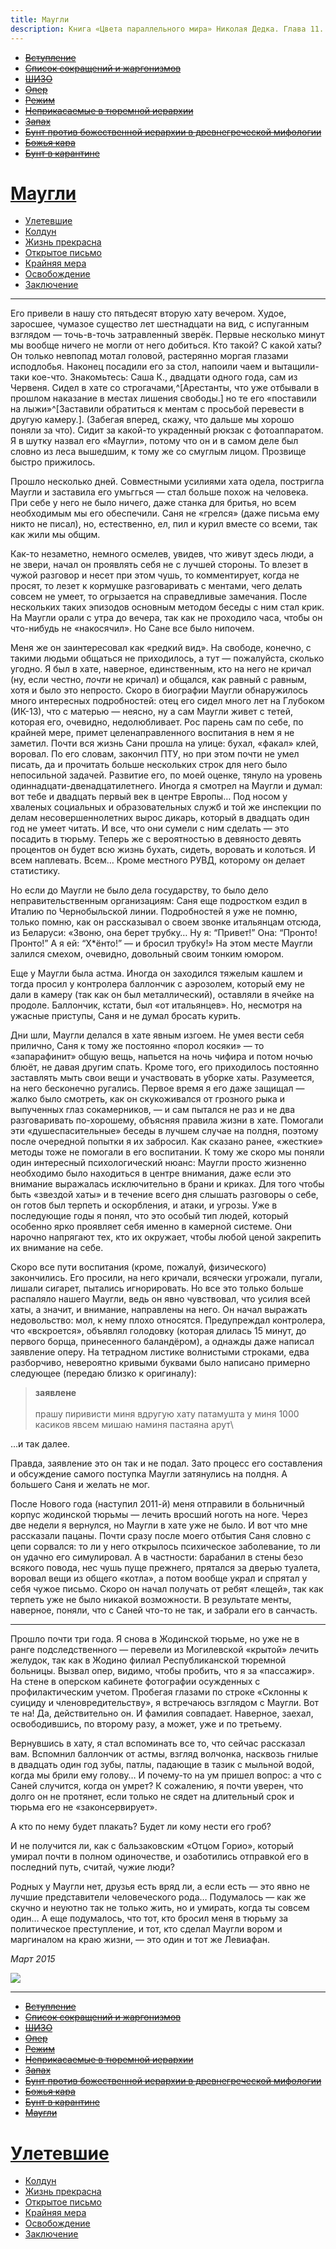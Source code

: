 ```yaml
---
title: Маугли
description: Книга «Цвета параллельного мира» Николая Дедка. Глава 11. Маугли
---
```


- ~~[Вступление](./1.md)~~
- ~~[Список сокращений и жаргонизмов](./2.md)~~
- ~~[ШИЗО](./3.md)~~
- ~~[Опер](./4.md)~~
- ~~[Режим](./5.md)~~
- ~~[Неприкасаемые в тюремной иерархии](./6.md)~~
- ~~[Запах](./7.md)~~
- ~~[Бунт против божественной иерархии в древнегреческой мифологии](./8.md)~~
- ~~[Божья кара](./9.md)~~
- ~~[Бунт в карантине](./10.md)~~
# [Маугли](./11.md)
- [Улетевшие](./12.md)
- [Колдун](./13.md)
- [Жизнь прекрасна](./14.md)
- [Открытое письмо](./15.md)
- [Крайняя мера](./16.md)
- [Освобождение](./17.md)
- [Заключение](./18.md)

---

Его привели в нашу сто пятьдесят вторую хату вечером. Худое, заросшее, чумазое существо лет шестнадцати на вид, с испуганным взглядом — точь-в-точь затравленный зверёк. Первые несколько минут мы вообще ничего не могли от него добиться. Кто такой? С какой хаты? Он только невпопад мотал головой, растерянно моргая глазами исподлобья. Наконец посадили его за стол, напоили чаем и вытащили-таки кое-что. Знакомьтесь: Саша К., двадцати одного года, сам из Червеня. Сидел в хате со строгачами,^[Арестанты, что уже отбывали в прошлом наказание в местах лишения свободы.] но те его «поставили на лыжи»^[Заставили обратиться к ментам с просьбой перевести в другую камеру.]. \(Забегая вперед, скажу, что дальше мы хорошо поняли за что\). Сидит за какой-то украденный рюкзак с фотоаппаратом. Я в шутку назвал его «Маугли», потому что он и в самом деле был словно из леса вышедшим, к тому же со смуглым лицом. Прозвище быстро прижилось.

Прошло несколько дней. Совместными усилиями хата одела, постригла Маугли и заставила его умьггься — стал больше похож на человека. При себе у него не было ничего, даже станка для бритья, но всем необходимым мы его обеспечили. Саня не «грелся» \(даже письма ему никто не писал\), но, естественно, ел, пил и курил вместе со всеми, так как жили мы общим.

Как-то незаметно, немного осмелев, увидев, что живут здесь люди, а не звери, начал он проявлять себя не с лучшей стороны. То влезет в чужой разговор и несет при этом чушь, то комментирует, когда не просят, то лезет к кормушке разговаривать с ментами, чего делать совсем не умеет, то огрызается на справедливые замечания. После нескольких таких эпизодов основным методом беседы с ним стал крик. На Маугли орали с утра до вечера, так как не проходило часа, чтобы он что-нибудь не «накосячил». Но Сане все было нипочем.

Меня же он заинтересовал как «редкий вид». На свободе, конечно, с такими людьми общаться не приходилось, а тут — пожалуйста, сколько угодно. Я был в хате, наверное, единственным, кто на него не кричал \(ну, если честно, *почти* не кричал\) и общался, как равный с равным, хотя и было это непросто. Скоро в биографии Маугли обнаружилось много интересных подробностей: отец его сидел много лет на Глубоком \(ИК-13\), что с матерью — неясно, ну а сам Маугли живет с тетей, которая его, очевидно, недолюбливает. Рос парень сам по себе, по крайней мере, примет целенаправленного воспитания в нем я не заметил. Почти вся жизнь Сани прошла на улице: бухал, «факал» клей, воровал. По его словам, закончил ПТУ, но при этом почти не умел писать, да и прочитать больше нескольких строк для него было непосильной задачей. Развитие его, по моей оценке, тянуло на уровень одиннадцати-двенадцатилетнего. Иногда я смотрел на Маугли и думал: вот тебе и двадцать первый век в центре Европы… Под носом у хваленых социальных и образовательных служб и той же инспекции по делам несовершеннолетних вырос дикарь, который в двадцать один год не умеет читать. И все, что они сумели с ним сделать — это посадить в тюрьму. Теперь же с вероятностью в девяносто девять процентов он будет всю жизнь бухать, сидеть, воровать и колоться. И всем наплевать. Всем… Кроме местного РУВД, которому он делает статистику.

Но если до Маугли не было дела государству, то было дело неправительственным организациям: Саня еще подростком ездил в Италию по Чернобыльской линии. Подробностей я уже не помню, только помню, как он рассказывал о своем звонке итальянцам отсюда, из Беларуси: «Звоню, она берет трубку… Ну я: “Привет\!” Она: “Пронто\! Пронто\!” А я ей: “Х\*ёнто\!” — и бросил трубку\!» На этом месте Маугли залился смехом, очевидно, довольный своим тонким юмором.

Еще у Маугли была астма. Иногда он заходился тяжелым кашлем и тогда просил у контролера баллончик с аэрозолем, который ему не дали в камеру \(так как он был металлический\), оставляли в ячейке на продоле. Баллончик, кстати, был «от итальянцев». Но, несмотря на ужасные приступы, Саня и не думал бросать курить.

Дни шли, Маугли делался в хате явным изгоем. Не умея вести себя прилично, Саня к тому же постоянно «порол косяки» — то «запарафинит» общую вещь, напьется на ночь чифира и потом ночью блюёт, не давая другим спать. Кроме того, его приходилось постоянно заставлять мыть свои вещи и участвовать в уборке хаты. Разумеется, на него бесконечно ругались. Первое время я его даже защищал — жалко было смотреть, как он скукоживался от грозного рыка и выпученных глаз сокамерников, — и сам пытался не раз и не два разговаривать по-хорошему, объясняя правила жизни в хате. Помогали эти «душеспасительные» беседы в лучшем случае на полдня, поэтому после очередной попытки я их забросил. Как сказано ранее, «жесткие» методы тоже не помогали в его воспитании. К тому же скоро мы поняли один интересный психологический нюанс: Маугли просто жизненно необходимо было находиться в центре внимания, даже если это внимание выражалась исключительно в брани и криках. Для того чтобы быть «звездой хаты» и в течение всего дня слышать разговоры о себе, он готов был терпеть и оскорбления, и атаки, и угрозы. Уже в последующие годы я понял, что это особый тип людей, который особенно ярко проявляет себя именно в камерной системе. Они нарочно напрягают тех, кто их окружает, чтобы любой ценой закрепить их внимание на себе.

Скоро все пути воспитания \(кроме, пожалуй, физического\) закончились. Его просили, на него кричали, всячески угрожали, пугали, лишали сигарет, пытались игнорировать. Но все это только больше распаляло нашего Маугли, ведь он явно чувствовал, что усилия всей хаты, а значит, и внимание, направлены на него. Он начал выражать недовольство: мол, к нему плохо относятся. Предупреждал контролера, что «вскроется», объявлял голодовку \(которая длилась 15 минут, до первого борща, принесенного баландёром\), а однажды даже написал заявление оперу. На тетрадном листике волнистыми строками, едва разборчиво, невероятно кривыми буквами было написано примерно следующее \(передаю близко к оригиналу\):

>**заявлене**\
\
прашу пиривисти миня вдругую хату патамушта у миня 1000 касиков явсем мишаю наминя пастаяна арут\

…и так далее.

Правда, заявление это он так и не подал. Зато процесс его составления и обсуждение самого поступка Маугли затянулись на полдня. А большего Саня и желать не мог.

После Нового года \(наступил 2011-й\) меня отправили в больничный корпус жодинской тюрьмы — лечить вросший ноготь на ноге. Через две недели я вернулся, но Маугли в хате уже не было. И вот что мне рассказали пацаны. Почти сразу после моего отбытия Саня словно с цепи сорвался: то ли у него открылось психическое заболевание, то ли он удачно его симулировал. А в частности: барабанил в стены безо всякого повода, нес чушь пуще прежнего, прятался за дверью туалета, воровал вещи из общего «котла», а потом вообще украл и спрятал у себя чужое письмо. Скоро он начал получать от ребят «лещей», так как терпеть уже не было никакой возможности. В результате менты, наверное, поняли, что с Саней что-то не так, и забрали его в санчасть.

---

Прошло почти три года. Я снова в Жодинской тюрьме, но уже не в ранге подследственного — перевели из Могилевской «крытой» лечить желудок, так как в Жодино филиал Республиканской тюремной больницы. Вызвал опер, видимо, чтобы пробить, что я за «пассажир». На стене в оперском кабинете фотографии осужденных с профилактическим учетом. Пробегая глазами по строке «Склонны к суициду и членовредительству», я встречаюсь взглядом с Маугли. Вот те на\! Да, действительно он. И фамилия совпадает. Наверное, заехал, освободившись, по второму разу, а может, уже и по третьему.

Вернувшись в хату, я стал вспоминать все то, что сейчас рассказал вам. Вспомнил баллончик от астмы, взгляд волчонка, насквозь гнилые в двадцать один год зубы, патлы, падающие в тазик с мыльной водой, когда мы брили ему голову… И почему-то на ум пришел вопрос: а что с Саней случится, когда он умрет? К сожалению, я почти уверен, что долго он не протянет, если только не сядет на длительный срок и тюрьма его не «законсервирует».

А кто по нему будет плакать? Будет ли кому нести его гроб?

И не получится ли, как с бальзаковским «Отцом Горио», который умирал почти в полном одиночестве, и озаботились отправкой его в последний путь, считай, чужие люди?

Родных у Маугли нет, друзья есть вряд ли, а если есть — это явно не лучшие представители человеческого рода… Подумалось — как же скучно и неуютно так не только жить, но и умирать, когда ты совсем один… А еще подумалось, что тот, кто бросил меня в тюрьму за политическое преступление, и тот, кто сделал Маугли вором и маргиналом на краю жизни, — это один и тот же Левиафан.

*Март 2015*


![](img/07.png)

---

- ~~[Вступление](./1.md)~~
- ~~[Список сокращений и жаргонизмов](./2.md)~~
- ~~[ШИЗО](./3.md)~~
- ~~[Опер](./4.md)~~
- ~~[Режим](./5.md)~~
- ~~[Неприкасаемые в тюремной иерархии](./6.md)~~
- ~~[Запах](./7.md)~~
- ~~[Бунт против божественной иерархии в древнегреческой мифологии](./8.md)~~
- ~~[Божья кара](./9.md)~~
- ~~[Бунт в карантине](./10.md)~~
- ~~[Маугли](./11.md)~~
# [Улетевшие](./12.md)
- [Колдун](./13.md)
- [Жизнь прекрасна](./14.md)
- [Открытое письмо](./15.md)
- [Крайняя мера](./16.md)
- [Освобождение](./17.md)
- [Заключение](./18.md)
